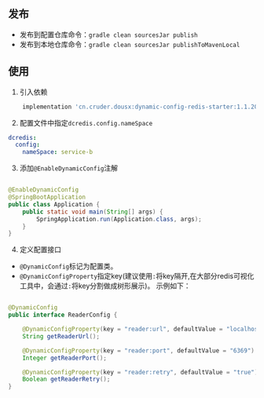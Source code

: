 ## 发布

- 发布到配置仓库命令：`gradle clean sourcesJar publish`
- 发布到本地仓库命令：`gradle clean sourcesJar publishToMavenLocal`

## 使用

1. 引入依赖

```groovy
    implementation 'cn.cruder.dousx:dynamic-config-redis-starter:1.1.20250302-15'
```

2. 配置文件中指定`dcredis.config.nameSpace`

```yaml
dcredis:
  config:
    nameSpace: service-b
```

3. 添加`@EnableDynamicConfig`注解

```java

@EnableDynamicConfig
@SpringBootApplication
public class Application {
    public static void main(String[] args) {
        SpringApplication.run(Application.class, args);
    }
}
```

4. 定义配置接口
- `@DynamicConfig`标记为配置类。
- `@DynamicConfigProperty`指定key(建议使用`:`将key隔开,在大部分redis可视化工具中，会通过`:`将key分割做成树形展示)。
示例如下：

```java

@DynamicConfig
public interface ReaderConfig {

    @DynamicConfigProperty(key = "reader:url", defaultValue = "localhost")
    String getReaderUrl();

    @DynamicConfigProperty(key = "reader:port", defaultValue = "6369")
    Integer getReaderPort();

    @DynamicConfigProperty(key = "reader:retry", defaultValue = "true")
    Boolean getReaderRetry();
}
```

